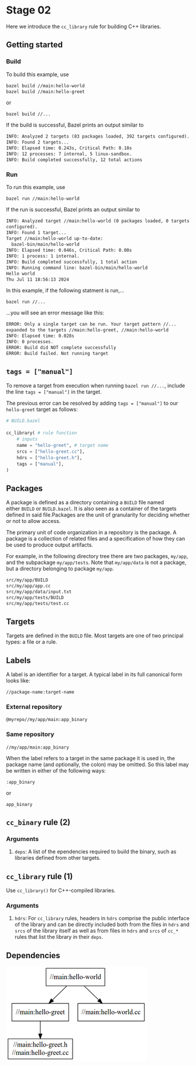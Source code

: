 # Stage 02

Here we introduce the `cc_library` rule for building C++ libraries.

## Getting started

### Build

To build this example, use

```shell
bazel build //main:hello-world
bazel build //main:hello-greet
```

or

```shell
bazel build //...
```

If the build is successful, Bazel prints an output similar to

```shell
INFO: Analyzed 2 targets (83 packages loaded, 392 targets configured).
INFO: Found 2 targets...
INFO: Elapsed time: 0.243s, Critical Path: 0.10s
INFO: 12 processes: 7 internal, 5 linux-sandbox.
INFO: Build completed successfully, 12 total actions
```

### Run

To run this example, use

```shell
bazel run //main:hello-world
```

If the run is successful, Bazel prints an output similar to

```shell
INFO: Analyzed target //main:hello-world (0 packages loaded, 0 targets configured).
INFO: Found 1 target...
Target //main:hello-world up-to-date:
  bazel-bin/main/hello-world
INFO: Elapsed time: 0.046s, Critical Path: 0.00s
INFO: 1 process: 1 internal.
INFO: Build completed successfully, 1 total action
INFO: Running command line: bazel-bin/main/hello-world
Hello world
Thu Jul 11 18:56:13 2024
```

In this example, if the following statment is run,...

```shell
bazel run //...
```

...you will see an error message like this:

```shell
ERROR: Only a single target can be run. Your target pattern //... expanded to the targets //main:hello-greet, //main:hello-world
INFO: Elapsed time: 0.028s
INFO: 0 processes.
ERROR: Build did NOT complete successfully
ERROR: Build failed. Not running target
```

## `tags = ["manual"]`

To remove a target from execution when running  `bazel run //...`, include the line `tags = ["manual"]` in the target.

The previous error can be resolved by adding `tags = ["manual"]` to our `hello-greet` target as follows:

```python
# BUILD.bazel

cc_library( # rule function
    # inputs
    name = "hello-greet", # target name
    srcs = ["hello-greet.cc"],
    hdrs = ["hello-greet.h"],
    tags = ["manual"],
)
```

## Packages

A package is defined as a directory containing a `BUILD` file named either `BUILD` or `BUILD.bazel`. It is also seen as a container of the targets defined in said file.Packages are the unit of granularity for deciding whether or not to allow access.

The primary unit of code organization in a repository is the package. A package is a collection of related files and a specification of how they can be used to produce output artifacts.

For example, in the following directory tree there are two packages, `my/app`, and the subpackage `my/app/tests`. Note that `my/app/data` is not a package, but a directory belonging to package `my/app`.

```shell
src/my/app/BUILD
src/my/app/app.cc
src/my/app/data/input.txt
src/my/app/tests/BUILD
src/my/app/tests/test.cc
```

## Targets

Targets are defined in the `BUILD` file. Most targets are one of two principal types: a file or a rule.

## Labels

A label is an identifier for a target. A typical label in its full canonical form looks like:

```shell
//package-name:target-name
```

### External repository

```shell
@myrepo//my/app/main:app_binary
```

### Same repository

```shell
//my/app/main:app_binary
```

When the label refers to a target in the same package it is used in, the package name (and optionally, the colon) may be omitted. So this label may be written in either of the following ways:

```shell
:app_binary
```

or

```shell
app_binary
```

## `cc_binary` rule (2)

### Arguments

1. `deps`: A list of the ependencies required to build the binary, such as libraries defined from other targets.

## `cc_library` rule (1)

Use `cc_library()` for C++-compiled libraries.

### Arguments

1. `hdrs`: For `cc_library` rules, headers in `hdrs` comprise the public interface of the library and can be directly included both from the files in `hdrs` and `srcs` of the library itself as well as from files in `hdrs` and `srcs` of `cc_*` rules that list the library in their `deps`.

## Dependencies

![image](/stage02/img/bazel-hands-on-stage02.png)

